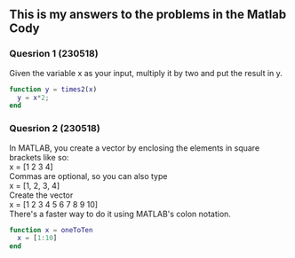 ## This is my answers to the problems in the Matlab Cody ##
### Quesrion 1 (230518) ###
Given the variable x as your input, multiply it by two and put the result in y.
```matlab 
function y = times2(x)
  y = x*2;
end
```
### Quesrion 2 (230518) ###
In MATLAB, you create a vector by enclosing the elements in square brackets like so:
<br>x = [1 2 3 4]
<br>Commas are optional, so you can also type
<br>x = [1, 2, 3, 4]
<br>Create the vector
<br>x = [1 2 3 4 5 6 7 8 9 10]
<br>There's a faster way to do it using MATLAB's colon notation.
```matlab 
function x = oneToTen
  x = [1:10]
end
```
